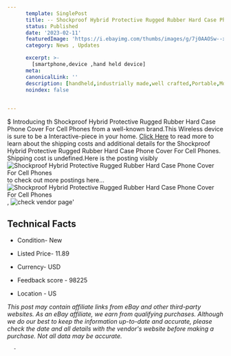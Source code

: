 ```yaml
---
      template: SinglePost
      title: -- Shockproof Hybrid Protective Rugged Rubber Hard Case Phone Cover For Cell Phones
      status: Published
      date: '2023-02-11'
      featuredImage: 'https://i.ebayimg.com/thumbs/images/g/7j0AAOSw--xbIksq/s-l225.jpg'
      category: News , Updates

      excerpt: >-
        [smartphone,device ,hand held device]
      meta:
      canonicalLink: ''
      description: [handheld,industrially made,well crafted,Portable,Mobile,Compact,Convenient,Lightweight,Maneuverable,Man-portable,Miniature,Carriable,Hand-held,Light,Holdable,Transportable,Mobile device,Pocket-sized,On-the-go,Wireless,Cordless,Compact size,Convenient size, smartphone,device ,hand held device]
      noindex: false
      

---
```

$
      Introducing th Shockproof Hybrid Protective Rugged Rubber Hard Case Phone Cover For Cell Phones from a well-known brand.This Wireless device  is sure to be a Interactive-piece in your home. [Click Here](https://www.ebay.com/itm/372335068592?hash=item56b0e645b0%3Ag%3A7j0AAOSw--xbIksq&mkevt=1&mkcid=1&mkrid=711-53200-19255-0&campid=%253CePNCampaignId%253E&customid=%253CreferenceId%253E&toolid=10049) to read more to learn about the shipping costs and additional details for the Shockproof Hybrid Protective Rugged Rubber Hard Case Phone Cover For Cell Phones. Shipping cost is undefined.Here is the posting visibly ![Shockproof Hybrid Protective Rugged Rubber Hard Case Phone Cover For Cell Phones](https://i.ebayimg.com/thumbs/images/g/7j0AAOSw--xbIksq/s-l225.jpg) to check out more postings here... ![Shockproof Hybrid Protective Rugged Rubber Hard Case Phone Cover For Cell Phones](https://i.ebayimg.com/images/g/7j0AAOSw--xbIksq/s-l1200.jpg), ![check vendor page](https://origin-galleryplus.ebayimg.com/ws/web/372335068592_2_0_1/225x225.jpg,https://origin-galleryplus.ebayimg.com/ws/web/372335068592_3_0_1/225x225.jpg,https://origin-galleryplus.ebayimg.com/ws/web/372335068592_4_0_1/225x225.jpg,https://origin-galleryplus.ebayimg.com/ws/web/372335068592_5_0_1/225x225.jpg,https://origin-galleryplus.ebayimg.com/ws/web/372335068592_6_0_1/225x225.jpg,https://origin-galleryplus.ebayimg.com/ws/web/372335068592_7_0_1/225x225.jpg,https://origin-galleryplus.ebayimg.com/ws/web/372335068592_8_0_1/225x225.jpg,https://origin-galleryplus.ebayimg.com/ws/web/372335068592_9_0_1/225x225.jpg,https://origin-galleryplus.ebayimg.com/ws/web/372335068592_10_0_1/225x225.jpg,https://origin-galleryplus.ebayimg.com/ws/web/372335068592_11_0_1/225x225.jpg,https://origin-galleryplus.ebayimg.com/ws/web/372335068592_12_0_1/225x225.jpg)'

      

 ## Technical Facts 



     
      

 - Condition- New 


      

 - Listed Price- 11.89 


      

 - Currency- USD 


      

 - Feedback score - 98225 


      

 - Location - US 


      
      

 *_This post may contain affiliate links from eBay and other third-party websites. As an eBay affiliate, we earn from qualifying purchases. Although we do our best to keep the information up-to-date and accurate, please check the date and all details with the vendor's website before making a purchase. Not all data may be accurate._*




      -
